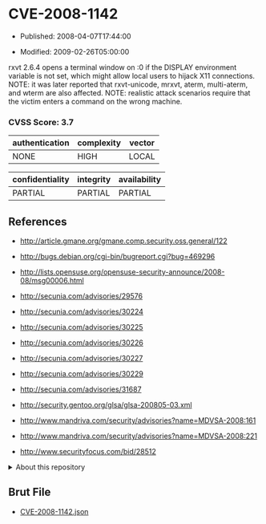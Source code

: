 # CVE-2008-1142

- Published: 2008-04-07T17:44:00

- Modified: 2009-02-26T05:00:00

rxvt 2.6.4 opens a terminal window on :0 if the DISPLAY environment variable is not set, which might allow local users to hijack X11 connections.  NOTE: it was later reported that rxvt-unicode, mrxvt, aterm, multi-aterm, and wterm are also affected.  NOTE: realistic attack scenarios require that the victim enters a command on the wrong machine.

### CVSS Score: **3.7**

| authentication | complexity | vector |
| --- | --- | --- |
| NONE | HIGH | LOCAL |

| confidentiality | integrity | availability |
| --- | --- | --- |
| PARTIAL | PARTIAL | PARTIAL |

## References

* http://article.gmane.org/gmane.comp.security.oss.general/122

* http://bugs.debian.org/cgi-bin/bugreport.cgi?bug=469296

* http://lists.opensuse.org/opensuse-security-announce/2008-08/msg00006.html

* http://secunia.com/advisories/29576

* http://secunia.com/advisories/30224

* http://secunia.com/advisories/30225

* http://secunia.com/advisories/30226

* http://secunia.com/advisories/30227

* http://secunia.com/advisories/30229

* http://secunia.com/advisories/31687

* http://security.gentoo.org/glsa/glsa-200805-03.xml

* http://www.mandriva.com/security/advisories?name=MDVSA-2008:161

* http://www.mandriva.com/security/advisories?name=MDVSA-2008:221

* http://www.securityfocus.com/bid/28512

<details>
<summary>About this repository</summary> 

  This repository is part of the project [Live Hack CVE](https://github.com/Live-Hack-CVE). Main website can be found [www.live-hack.org](https://www.live-hack.org) 
  
  Made by [Sn0wAlice](https://github.com/Sn0wAlice) for the people that care about security and need to have a feed of the latest CVEs. Hope you enjoy it, don't forget to star the repo and follow me on [Twitter](https://twitter.com/Sn0wAlice) and [Github](https://github.com/Sn0wAlice). And that is my [personnal website](https://www.alice-snow.me/)

  - [Home Page](https://github.com/Live-Hack-CVE)
  - [Framework](https://github.com/Live-Hack-CVE/cve-framework)
  - [CVE database](https://github.com/Live-Hack-CVE/full_database)
  - [Changelog](https://github.com/Live-Hack-CVE/Changelog)
</details>

## Brut File

* [CVE-2008-1142.json](https://raw.githubusercontent.com/Live-Hack-CVE/full_database/main/cves/2008/CVE-2008-1142.json)

